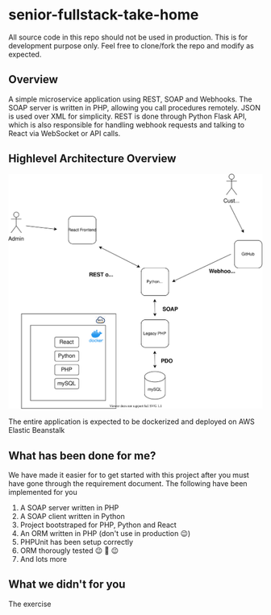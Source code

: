 # senior-fullstack-take-home

All source code in this repo should not be used in production. This is for development purpose only. Feel free to clone/fork the repo and modify as expected. 

## Overview

A simple microservice application using REST, SOAP and Webhooks. The SOAP server is written in PHP, allowing you call procedures remotely. JSON is used over XML for simplicity. REST is done through Python Flask API, which is also responsible for handling webhook requests and talking to React via WebSocket or API calls.


## Highlevel Architecture Overview

![Architecture](architecture.svg)


The entire application is expected to be dockerized and deployed on AWS Elastic Beanstalk


## What has been done for me?

We have made it easier for to get started with this project after you must have gone through the requirement document. The following have been implemented for you

1. A SOAP server written in PHP
2. A SOAP client written in Python
3. Project bootstraped for PHP, Python and React
4. An ORM written in PHP (don't use in production 😉)
5. PHPUnit has been setup correctly
6. ORM thorougly tested 😉 🤔 😉
7. And lots more

## What we didn't for you

The exercise
